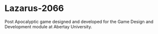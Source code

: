 # Lazarus-2066
Post Apocalyptic game designed and developed for the Game Design and Development module at Abertay University.
